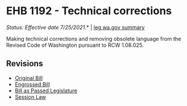 # EHB 1192 - Technical corrections
*Status: Effective date 7/25/2021*.* | [leg.wa.gov summary](https://app.leg.wa.gov/billsummary?BillNumber=1192&Year=2021)

Making technical corrections and removing obsolete language from the Revised Code of Washington pursuant to RCW 1.08.025.

## Revisions
* [Original Bill](1/)
* [Engrossed Bill](1/)
* [Bill as Passed Legislature](1/)
* [Session Law](1/)